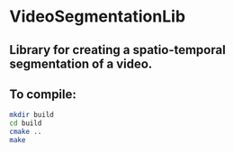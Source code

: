  # VideoSegmentationLib
 ## Library for creating a spatio-temporal segmentation of a video.
 
 ## To compile:
 ```bash
 mkdir build
 cd build
 cmake ..
 make
 ```